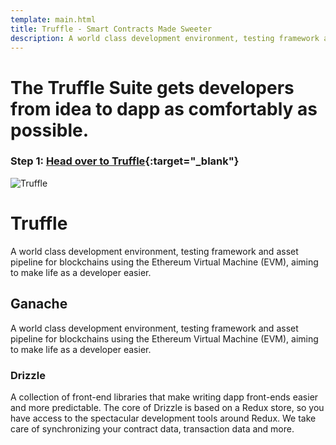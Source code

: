```yaml
---
template: main.html
title: Truffle - Smart Contracts Made Sweeter
description: A world class development environment, testing framework and asset pipeline for blockchains
---
```


# The Truffle Suite gets developers from idea to dapp as comfortably as possible.

### Step 1: [Head over to Truffle](https://trufflesuite.com/){:target="\_blank"}

![Truffle](https://trufflesuite.com/img/truffle-logo-light.svg)

# Truffle

A world class development environment, testing framework and asset pipeline for blockchains using the Ethereum Virtual Machine (EVM), aiming to make life as a developer easier.

## Ganache

A world class development environment, testing framework and asset pipeline for blockchains using the Ethereum Virtual Machine (EVM), aiming to make life as a developer easier.

### Drizzle

A collection of front-end libraries that make writing dapp front-ends easier and more predictable. The core of Drizzle is based on a Redux store, so you have access to the spectacular development tools around Redux. We take care of synchronizing your contract data, transaction data and more.
